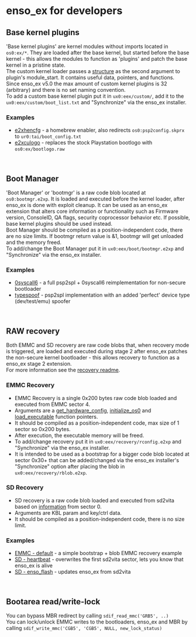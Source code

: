 # enso_ex for developers
## Base kernel plugins
'Base kernel plugins' are kernel modules without imports located in `os0:ex/*`. They are loaded after the base kernel, but started before the base kernel - this allows the modules to function as 'plugins' and patch the base kernel in a pristine state.<br>
The custom kernel loader passes a [structure](https://github.com/SKGleba/enso_ex/blob/master/plugins/plugins.h#L90) as the second argument to plugin's module_start. It contains useful data, pointers, and functions.<br>
Since enso_ex v5.0 the max amount of custom kernel plugins is 32 (arbitrary) and there is no set naming convention.<br>
To add a custom base kernel plugin put it in `ux0:eex/custom/`, add it to the `ux0:eex/custom/boot_list.txt` and "Synchronize" via the enso_ex installer.<br>
### Examples
 - [e2xhencfg](plugins/hencfg) - a homebrew enabler, also redirects `os0:psp2config.skprx` to `ur0:tai/boot_config.txt`
 - [e2xculogo](plugins/culogo) - replaces the stock Playstation bootlogo with `os0:ex/bootlogo.raw`<br>
<br>


## Boot Manager
'Boot Manager' or 'bootmgr' is a raw code blob located at `os0:bootmgr.e2xp`. It is loaded and executed before the kernel loader, after enso_ex is done with exploit cleanup. It can be used as an enso_ex extension that alters core information or functionality such as Firmware version, ConsoleID, QA flags, security coprocessor behavior etc. If possible, base kernel plugins should be used instead.<br>
Boot Manager should be compiled as a position-independent code, there are no size limits. If bootmgr return value is &1, bootmgr will get unloaded and the memory freed.<br>
To add/change the Boot Manager put it in `ux0:eex/boot/bootmgr.e2xp` and "Synchronize" via the enso_ex installer.<br>
### Examples
 - [0syscall6](bootmgr/lv0-0syscall6) - a full psp2spl + 0syscall6 reimplementation for non-secure bootloader
 - [typespoof](bootmgr/lv0-typespoof) - psp2spl implementation with an added 'perfect' device type (dev/test/emu) spoofer <br>
<br>


## RAW recovery
Both EMMC and SD recovery are raw code blobs that, when recovery mode is triggered, are loaded and executed during stage 2 after enso_ex patches the non-secure kernel bootloader - this allows recovery to function as a enso_ex stage 2 extension.<br>
For more information see the [recovery readme](README-recovery.md).<br>
### EMMC Recovery
 - EMMC Recovery is a single 0x200 bytes raw code blob loaded and executed from EMMC sector 4.
 - Arguments are a [get_hardware_config](https://github.com/SKGleba/enso_ex/blob/master/core/second.c#L342), [initialize_os0](https://github.com/SKGleba/enso_ex/blob/master/core/second.c#L392) and [load_executable](https://github.com/SKGleba/enso_ex/blob/master/core/second.c#L229) function pointers.
 - It should be compiled as a position-independent code, max size of 1 sector so 0x200 bytes.
 - After execution, the executable memory will be freed.
 - To add/change recovery put it in `ux0:eex/recovery/rconfig.e2xp` and "Synchronize" via the enso_ex installer.
 - It is intended to be used as a bootstrap for a bigger code blob located at sector 0x30+ that can be added/changed via the enso_ex installer's "Synchronize" option after placing the blob in `ux0:eex/recovery/rblob.e2xp`.<br>
### SD Recovery
 - SD recovery is a raw code blob loaded and executed from sd2vita based on [information](https://github.com/SKGleba/enso_ex/blob/master/core/ex_defs.h#L38) from sector 0.
 - Arguments are KBL param and key/ctrl data.
 - It should be compiled as a position-independent code, there is no size limit.<br>
### Examples
 - [EMMC - default](recovery/internal/default) - a simple bootstrap + blob EMMC recovery example
 - [SD - heartbeat](recovery/external/heartbeat) - overwrites the first sd2vita sector, lets you know that enso_ex is alive
 - [SD - enso_flash](recovery/external/enso_flash) - updates enso_ex from sd2vita <br>
<br>


## Bootarea read/write-lock
You can bypass MBR redirect by calling `sdif_read_mmc('GRB5', ..)`<br>
You can lock/unlock EMMC writes to the bootloaders, enso_ex and MBR by calling `sdif_write_mmc('CGB5', 'CGB5', NULL, new_lock_status)`<br>
<br>